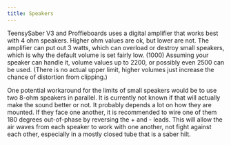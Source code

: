 ```yaml
---
title: Speakers
---
```

TeensySaber V3 and Proffieboards uses a digital amplifier that works best with 4 ohm speakers. Higher ohm values are ok, but lower are not. The amplifier can put out 3 watts, which can overload or destroy small speakers, which is why the default volume is set fairly low. (1000) Assuming your speaker can handle it, volume values up to 2200, or possibly even 2500 can be used. (There is no actual upper limit, higher volumes just increase the chance of distortion from clipping.)

One potential workaround for the limits of small speakers would be to use two 8-ohm speakers in parallel. It is currently not known if that will actually make the sound better or not. It probably depends a lot on how they are mounted.
If they face one another, it is recommended to wire one of them 180 degrees out-of-phase by reversing the + and - leads.
This will allow the air waves from each speaker to work with one another, not fight against each other, especially in a mostly closed tube that is a saber hilt.
